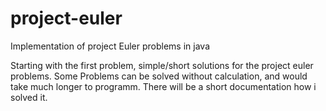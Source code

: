 # project-euler
Implementation of project Euler problems in java

Starting with the first problem, simple/short solutions for the project euler problems.
Some Problems can be solved without calculation, and would take much longer to programm.
There will be a short documentation how i solved it.
